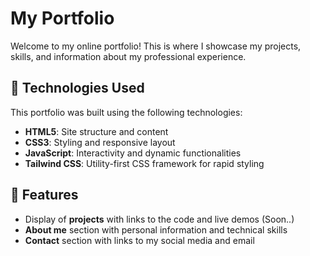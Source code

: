 # My Portfolio

Welcome to my online portfolio! This is where I showcase my projects, skills, and information about my professional experience.

## 🚀 Technologies Used

This portfolio was built using the following technologies:

- **HTML5**: Site structure and content
- **CSS3**: Styling and responsive layout
- **JavaScript**: Interactivity and dynamic functionalities
- **Tailwind CSS**: Utility-first CSS framework for rapid styling

## 🌟 Features

- Display of **projects** with links to the code and live demos (Soon..)
- **About me** section with personal information and technical skills
- **Contact** section with links to my social media and email



